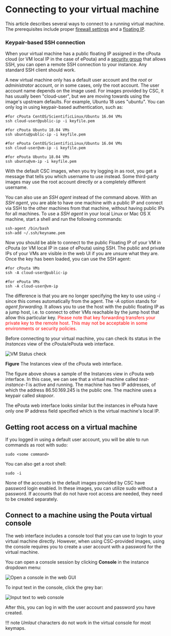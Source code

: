 # Connecting to your virtual machine

This article describes several ways to connect to a running virtual machine.
The prerequisites include proper [firewall settings](../launch-vm-from-web-gui/#firewalls-and-security-groups)
and a [floating IP](../launch-vm-from-web-gui/#adding-a-public-ip-for-the-machine-in-cpouta).

### Keypair-based SSH connection

When your virtual machine has a public floating IP assigned in the cPouta
cloud (or VM local IP in the case of ePouta) and a [security group](../launch-vm-from-web-gui/#firewalls-and-security-groups) that
allows SSH, you can open a remote SSH connection to your
instance. Any standard SSH client should work.

A new virtual machine only has a default user account and the
*root* or *administrator* account, or in some cases, only the root
account. The user account name depends on the image used. For images
provided by CSC, it has usually been "cloud-user", but we are moving
towards using the image's upstream defaults. For example, Ubuntu 18 uses
"ubuntu". You can only log in using keypair-based authentication, such
as:

    #for cPouta CentOS/ScientificLinux/Ubuntu 16.04 VMs
    ssh cloud-user@public-ip -i keyfile.pem

    #for cPouta Ubuntu 18.04 VMs
    ssh ubuntu@public-ip -i keyfile.pem

    #for ePouta CentOS/ScientificLinux/Ubuntu 16.04 VMs
    ssh cloud-user@vm-ip -i keyfile.pem

    #for ePouta Ubuntu 18.04 VMs
    ssh ubuntu@vm-ip -i keyfile.pem

With the default CSC images, when you try logging in as root, you
get a message that tells you which username to use instead. Some third-party
images may use the root account directly or a completely
different username.

You can also use an *SSH agent* instead of the command above. With an
*SSH agent*, you are able to have one machine with a public IP
and connect via SSH to the other machines from that machine, without
having public IPs for all machines. To use a *SSH agent* in your
local Linux or Mac OS X machine, start a shell and run the following commands:

    ssh-agent /bin/bash
    ssh-add ~/.ssh/keyname.pem

Now you should be able to connect to the public Floating IP
of your VM in cPouta (or VM local IP in case of ePouta) using SSH. The public
and private IPs of your VMs are visible in the web UI if you are unsure
what they are. Once the key has been loaded, you can use the SSH agent: 

    #for cPouta VMs
    ssh -A cloud-user@public-ip

    #for ePouta VMs
    ssh -A cloud-user@vm-ip

The difference is that you are no longer specifying the key to use
using *-i* since this comes automatically from the agent. The *-A*
option stands for *agent forwarding*. It allows you to use the host
with the public floating IP as a jump host, i.e. to connect to other VMs
reachable by the jump host that allow this particular key. <span
style="color:#FF0000;">Please note that key forwarding transfers your
private key to the remote host. This may not be acceptable in some
environments or security policies.</span>

Before connecting to your virtual  machine, you can check its status
in the *Instances* view of the cPouta/ePouta web interface.

![VM Status check](/img/pouta-instance-details.png)

**Figure** The Instances view of the cPouta web interface.

The figure above shows a sample of the Instances view in cPouta web
interface. In this case, we can see that a virtual machine called
*test-instance-1* is active and running. The machine has two IP
addresses, of which the address 86.50.169.245 is the public one. The
machine uses a keypair called *skapoor*.

The ePouta web interface looks similar but the instances in ePouta have only
one IP address field specified which is the virtual machine's local IP.

## Getting root access on a virtual machine

If you logged in using a default user account, you will be able to run
commands as root with sudo:

    sudo <some command>

You can also get a root shell:

    sudo -i

None of the accounts in the default images provided by CSC have
password login enabled. In these images, you can utilize sudo without
a password. If accounts that do not have root access are needed,
they need to be created separately.

## Connect to a machine using the Pouta virtual console

The web interface includes a console tool that you can use to login to
your virtual machine directly. However, when using CSC-provided
images, using the console requires you to create a user account with a
password for the virtual machine.

You can open a console session by clicking **Console** in the
instance dropdown menu:

![Open a console in the web GUI](/img/console-button-horizon.png)

To input text in the console, click the grey bar:

![Input text to web console](/img/pouta-instances-terminal.png)

After this, you can log in with the user account and password you have
created.

!!! note
    *Umlaut* characters do not work in the virtual console for most keymaps.
